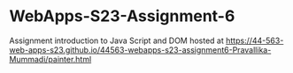 
# WebApps-S23-Assignment-6
Assignment introduction to Java Script and DOM
hosted at https://44-563-web-apps-s23.github.io/44563-webapps-s23-assignment6-Pravallika-Mummadi/painter.html
